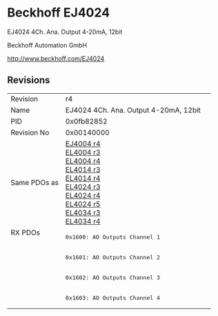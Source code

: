 # Beckhoff EJ4024

EJ4024 4Ch. Ana. Output 4-20mA, 12bit

Beckhoff Automation GmbH

http://www.beckhoff.com/EJ4024

## Revisions
<table>
<tr >
<td>Revision</td>
<td>r4</td>
</tr>
<tr >
<td>Name</td>
<td>EJ4024 4Ch. Ana. Output 4-20mA, 12bit</td>
</tr>
<tr >
<td>PID</td>
<td>0x0fb82852</td>
</tr>
<tr >
<td>Revision No</td>
<td>0x00140000</td>
</tr>
<tr >
<td>Same PDOs as</td>
<td><a href="EJ4004">EJ4004 r4</a><br/><a href="EL4004">EL4004 r3</a><br/><a href="EL4004">EL4004 r4</a><br/><a href="EL4014">EL4014 r3</a><br/><a href="EL4014">EL4014 r4</a><br/><a href="EL4024">EL4024 r3</a><br/><a href="EL4024">EL4024 r4</a><br/><a href="EL4024">EL4024 r5</a><br/><a href="EL4034">EL4034 r3</a><br/><a href="EL4034">EL4034 r4</a></td>
</tr>
<tr class="rxpdo pdosection">
<td rowspan=4 valign=top>RX PDOs</td>
<td><pre>0x1600: AO Outputs Channel 1</pre></td>
<td></td>
</tr>
<tr class="rxpdo pdosection">
<td><pre>0x1601: AO Outputs Channel 2</pre></td>
</tr>
<tr class="rxpdo pdosection">
<td><pre>0x1602: AO Outputs Channel 3</pre></td>
</tr>
<tr class="rxpdo pdosection">
<td><pre>0x1603: AO Outputs Channel 4</pre></td>
</tr>
</table>
